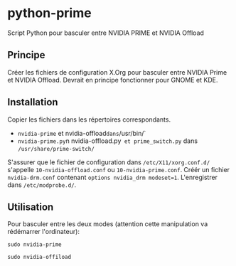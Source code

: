 # python-prime
Script Python pour basculer entre NVIDIA PRIME et NVIDIA Offload

## Principe
Créer les fichiers de configuration X.Org pour basculer entre NVIDIA Prime et NVIDIA Offload. Devrait en principe fonctionner pour GNOME et KDE.

## Installation
Copier les fichiers dans les répertoires correspondants.
- `nvidia-prime` et nvidia-offload` dans `/usr/bin/`
- `nvidia-prime.py`n nvidia-offload.py` et prime_switch.py` dans `/usr/share/prime-switch/`

S'assurer que le fichier de configuration dans `/etc/X11/xorg.conf.d/` s'appelle `10-nvidia-offload.conf` ou `10-nvidia-prime.conf`.
Créér un fichier `nvidia-drm.conf` contenant `options nvidia_drm modeset=1`. L'enregistrer dans `/etc/modprobe.d/`.


## Utilisation

Pour basculer entre les deux modes (attention cette manipulation va rédémarrer l'ordinateur): 
```
sudo nvidia-prime
```
```
sudo nvidia-offiload
```
